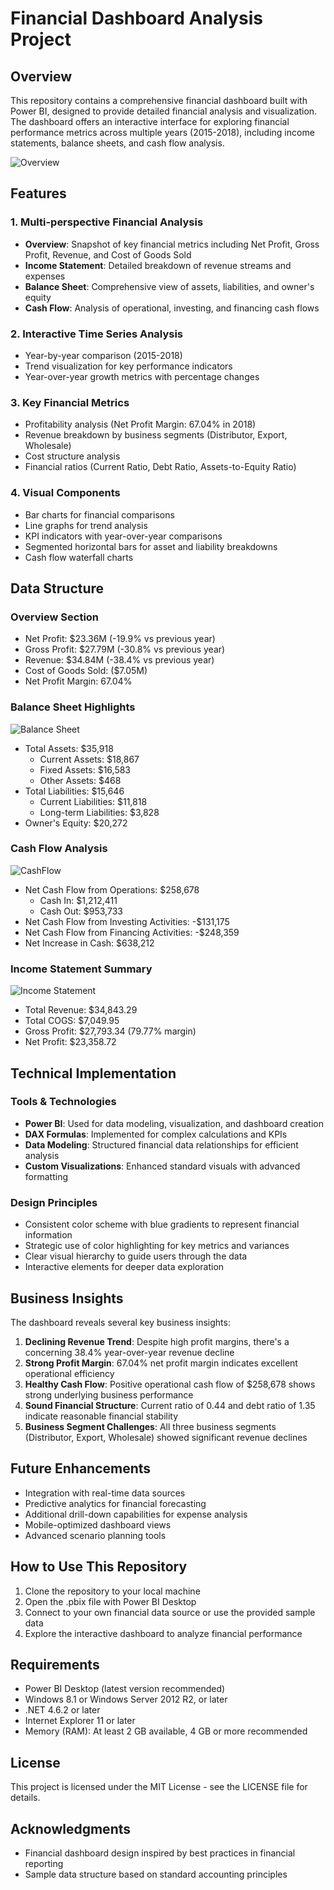 # Financial Dashboard Analysis Project

## Overview
This repository contains a comprehensive financial dashboard built with Power BI, designed to provide detailed financial analysis and visualization. The dashboard offers an interactive interface for exploring financial performance metrics across multiple years (2015-2018), including income statements, balance sheets, and cash flow analysis.

![Overview](https://github.com/user-attachments/assets/4f6f2d1f-cc4a-4e7e-abe4-c21aa7abeb22)


## Features

### 1. Multi-perspective Financial Analysis

- **Overview**: Snapshot of key financial metrics including Net Profit, Gross Profit, Revenue, and Cost of Goods Sold
- **Income Statement**: Detailed breakdown of revenue streams and expenses
- **Balance Sheet**: Comprehensive view of assets, liabilities, and owner's equity
- **Cash Flow**: Analysis of operational, investing, and financing cash flows

### 2. Interactive Time Series Analysis
- Year-by-year comparison (2015-2018)
- Trend visualization for key performance indicators
- Year-over-year growth metrics with percentage changes

### 3. Key Financial Metrics
- Profitability analysis (Net Profit Margin: 67.04% in 2018)
- Revenue breakdown by business segments (Distributor, Export, Wholesale)
- Cost structure analysis
- Financial ratios (Current Ratio, Debt Ratio, Assets-to-Equity Ratio)

### 4. Visual Components
- Bar charts for financial comparisons
- Line graphs for trend analysis
- KPI indicators with year-over-year comparisons
- Segmented horizontal bars for asset and liability breakdowns
- Cash flow waterfall charts

## Data Structure

### Overview Section
- Net Profit: $23.36M (-19.9% vs previous year)
- Gross Profit: $27.79M (-30.8% vs previous year)
- Revenue: $34.84M (-38.4% vs previous year)
- Cost of Goods Sold: ($7.05M)
- Net Profit Margin: 67.04%

### Balance Sheet Highlights
![Balance Sheet](https://github.com/user-attachments/assets/e159f200-320a-4e27-bc9a-4225106247fe)

- Total Assets: $35,918
  - Current Assets: $18,867
  - Fixed Assets: $16,583
  - Other Assets: $468
- Total Liabilities: $15,646
  - Current Liabilities: $11,818
  - Long-term Liabilities: $3,828
- Owner's Equity: $20,272

### Cash Flow Analysis
![CashFlow](https://github.com/user-attachments/assets/b38e314a-03f5-44d8-b376-9746bb425dd9)

- Net Cash Flow from Operations: $258,678
  - Cash In: $1,212,411
  - Cash Out: $953,733
- Net Cash Flow from Investing Activities: -$131,175
- Net Cash Flow from Financing Activities: -$248,359
- Net Increase in Cash: $638,212

### Income Statement Summary
![Income Statement](https://github.com/user-attachments/assets/c98ae776-1c75-4b55-a7d4-6365c942388d)

- Total Revenue: $34,843.29
- Total COGS: $7,049.95
- Gross Profit: $27,793.34 (79.77% margin)
- Net Profit: $23,358.72

## Technical Implementation

### Tools & Technologies
- **Power BI**: Used for data modeling, visualization, and dashboard creation
- **DAX Formulas**: Implemented for complex calculations and KPIs
- **Data Modeling**: Structured financial data relationships for efficient analysis
- **Custom Visualizations**: Enhanced standard visuals with advanced formatting

### Design Principles
- Consistent color scheme with blue gradients to represent financial information
- Strategic use of color highlighting for key metrics and variances
- Clear visual hierarchy to guide users through the data
- Interactive elements for deeper data exploration

## Business Insights
The dashboard reveals several key business insights:

1. **Declining Revenue Trend**: Despite high profit margins, there's a concerning 38.4% year-over-year revenue decline
2. **Strong Profit Margin**: 67.04% net profit margin indicates excellent operational efficiency
3. **Healthy Cash Flow**: Positive operational cash flow of $258,678 shows strong underlying business performance
4. **Sound Financial Structure**: Current ratio of 0.44 and debt ratio of 1.35 indicate reasonable financial stability
5. **Business Segment Challenges**: All three business segments (Distributor, Export, Wholesale) showed significant revenue declines

## Future Enhancements
- Integration with real-time data sources
- Predictive analytics for financial forecasting
- Additional drill-down capabilities for expense analysis
- Mobile-optimized dashboard views
- Advanced scenario planning tools

## How to Use This Repository
1. Clone the repository to your local machine
2. Open the .pbix file with Power BI Desktop
3. Connect to your own financial data source or use the provided sample data
4. Explore the interactive dashboard to analyze financial performance

## Requirements
- Power BI Desktop (latest version recommended)
- Windows 8.1 or Windows Server 2012 R2, or later
- .NET 4.6.2 or later
- Internet Explorer 11 or later
- Memory (RAM): At least 2 GB available, 4 GB or more recommended

## License
This project is licensed under the MIT License - see the LICENSE file for details.

## Acknowledgments
- Financial dashboard design inspired by best practices in financial reporting
- Sample data structure based on standard accounting principles
